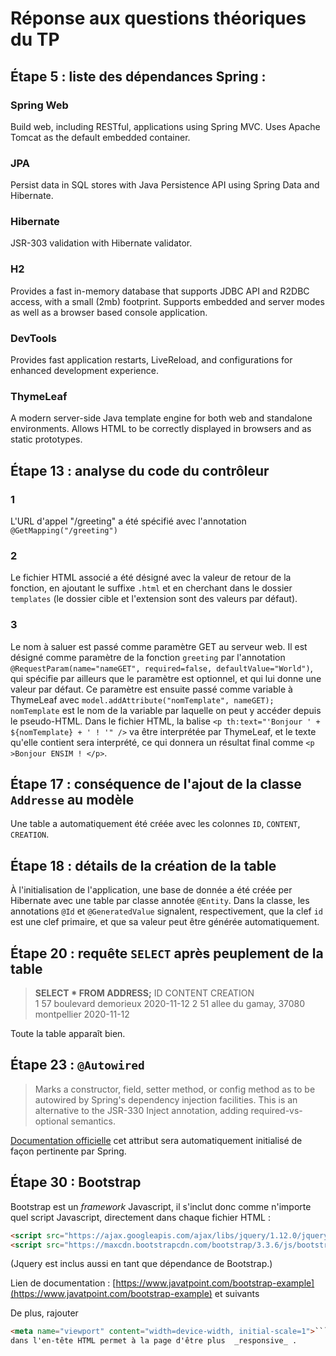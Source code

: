# Réponse aux questions théoriques du TP

## Étape 5 : liste des dépendances Spring :

### Spring Web
Build web, including RESTful, applications using Spring MVC. Uses Apache Tomcat as the default embedded container.

### JPA
Persist data in SQL stores with Java Persistence API using Spring Data and Hibernate.

### Hibernate
JSR-303 validation with Hibernate validator.

### H2
Provides a fast in-memory database that supports JDBC API and R2DBC access, with a small (2mb) footprint. Supports embedded and server modes as well as a browser based console application.

### DevTools
Provides fast application restarts, LiveReload, and configurations for enhanced development experience.

### ThymeLeaf
A modern server-side Java template engine for both web and standalone environments. Allows HTML to be correctly displayed in browsers and as static prototypes.

## Étape 13 : analyse du code du contrôleur

### 1
L'URL d'appel "/greeting" a été spécifié avec l'annotation `@GetMapping("/greeting")`

### 2
Le fichier HTML associé a été désigné avec la valeur de retour de la fonction, en ajoutant le suffixe `.html` et en cherchant dans le dossier `templates` (le dossier cible et l'extension sont des valeurs par défaut).

### 3
Le nom à saluer est passé comme paramètre GET au serveur web. Il est désigné comme paramètre de la fonction `greeting` par l'annotation `@RequestParam(name="nameGET", required=false, defaultValue="World")`, qui spécifie par ailleurs que le paramètre est optionnel, et qui lui donne une valeur par défaut. Ce paramètre est ensuite passé comme variable à ThymeLeaf avec `model.addAttribute("nomTemplate", nameGET);` `nomTemplate` est le nom de la variable par laquelle on peut y accéder depuis le pseudo-HTML.
Dans le fichier HTML, la balise `<p th:text="'Bonjour ' + ${nomTemplate} + ' ! '" />` va être interprétée par ThymeLeaf, et le texte qu'elle contient sera interprété, ce qui donnera un résultat final comme `<p >Bonjour ENSIM ! </p>`.

## Étape 17 : conséquence de l'ajout de la classe `Addresse` au modèle
Une table a automatiquement été créée avec les colonnes `ID`, `CONTENT`, `CREATION`.

## Étape 18 : détails de la création de la table
À l'initialisation de l'application, une base de donnée a été créée per Hibernate avec une table par classe annotée `@Entity`.
Dans la classe, les annotations `@Id` et `@GeneratedValue` signalent, respectivement, que la clef `id` est une clef primaire, et que sa valeur peut être générée automatiquement.

## Étape 20 : requête `SELECT` après peuplement de la table
> **SELECT * FROM ADDRESS;**
> ID  	CONTENT  								CREATION  
> 1		57 boulevard demorieux					2020-11-12
> 2		51 allee du gamay, 37080 montpellier	2020-11-12

Toute la table apparaît bien.

## Étape 23 : `@Autowired`
> Marks a constructor, field, setter method, or config method as to be autowired by Spring's dependency injection facilities. This is an alternative to the JSR-330 Inject annotation, adding required-vs-optional semantics.

[Documentation officielle](https://docs.spring.io/spring-framework/docs/current/javadoc-api/org/springframework/beans/factory/annotation/Autowired.html)
cet attribut sera automatiquement initialisé de façon pertinente par Spring.

## Étape 30 : Bootstrap
Bootstrap est un _framework_ Javascript, il s'inclut donc comme n'importe quel script Javascript, directement dans chaque fichier HTML :
```HTML
<script src="https://ajax.googleapis.com/ajax/libs/jquery/1.12.0/jquery.min.js"></script>  
<script src="https://maxcdn.bootstrapcdn.com/bootstrap/3.3.6/js/bootstrap.min.js"></script>
```

(Jquery est inclus aussi en tant que dépendance de Bootstrap.)

Lien de documentation : [https://www.javatpoint.com/bootstrap-example](https://www.javatpoint.com/bootstrap-example) et suivants

De plus, rajouter
```HTML
<meta name="viewport" content="width=device-width, initial-scale=1">```
dans l'en-tête HTML permet à la page d'être plus  _responsive_ .